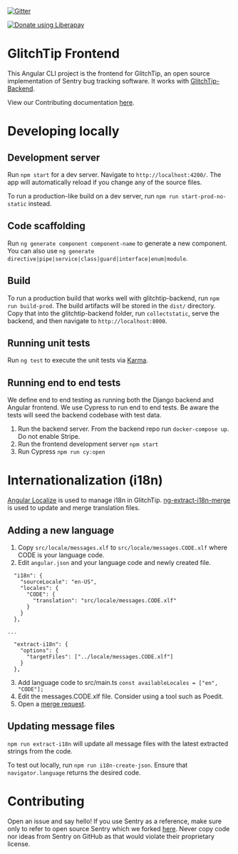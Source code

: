 [![Gitter](https://badges.gitter.im/GlitchTip/community.svg)](https://gitter.im/GlitchTip/community?utm_source=badge&utm_medium=badge&utm_campaign=pr-badge)

<script src="https://liberapay.com/GlitchTip/widgets/button.js"></script>

<noscript><a href="https://liberapay.com/GlitchTip/donate"><img alt="Donate using Liberapay" src="https://liberapay.com/assets/widgets/donate.svg"></a></noscript>

# GlitchTip Frontend

This Angular CLI project is the frontend for GlitchTip, an open source implementation of Sentry bug tracking software. It works with [GlitchTip-Backend](https://gitlab.com/glitchtip/glitchtip-backend).

View our Contributing documentation [here](./CONTRIBUTING.md).

# Developing locally

## Development server

Run `npm start` for a dev server. Navigate to `http://localhost:4200/`. The app will automatically reload if you change any of the source files.

To run a production-like build on a dev server, run `npm run start-prod-no-static` instead.

## Code scaffolding

Run `ng generate component component-name` to generate a new component. You can also use `ng generate directive|pipe|service|class|guard|interface|enum|module`.

## Build

To run a production build that works well with glitchtip-backend, run `npm run build-prod`. The build artifacts will be stored in the `dist/` directory. Copy that into the glitchtip-backend folder, run `collectstatic`, serve the backend, and then navigate to `http://localhost:8000`.

## Running unit tests

Run `ng test` to execute the unit tests via [Karma](https://karma-runner.github.io).

## Running end to end tests

We define end to end testing as running both the Django backend and Angular frontend.
We use Cypress to run end to end tests. Be aware the tests will seed the backend codebase with test data.

1. Run the backend server. From the backend repo run `docker-compose up`. Do not enable Stripe.
2. Run the frontend development server `npm start`
3. Run Cypress `npm run cy:open`

# Internationalization (i18n)

[Angular Localize](https://angular.io/guide/i18n-overview) is used to manage i18n in GlitchTip. [ng-extract-i18n-merge](https://github.com/daniel-sc/ng-extract-i18n-merge) is used to update and merge translation files.

## Adding a new language

1. Copy `src/locale/messages.xlf` to `src/locale/messages.CODE.xlf` where CODE is your language code.
2. Edit `angular.json` and your language code and newly created file.

```
  "i18n": {
    "sourceLocale": "en-US",
    "locales": {
      "CODE": {
        "translation": "src/locale/messages.CODE.xlf"
      }
    }
  },

...

  "extract-i18n": {
    "options": {
      "targetFiles": ["../locale/messages.CODE.xlf"]
    }
  },
```

3. Add language code to src/main.ts `const availableLocales = ["en", "CODE"];`
4. Edit the messages.CODE.xlf file. Consider using a tool such as Poedit.
5. Open a [merge request](https://gitlab.com/glitchtip/glitchtip-frontend/-/merge_requests/new).

## Updating message files

`npm run extract-i18n` will update all message files with the latest extracted strings from the code.

To test out locally, run `npm run i18n-create-json`. Ensure that `navigator.language` returns the desired code.

# Contributing

Open an issue and say hello! If you use Sentry as a reference, make sure only to refer to open source Sentry which we forked [here](https://gitlab.com/glitchtip/sentry-open-source). Never copy code nor ideas from Sentry on GitHub as that would violate their proprietary license.
